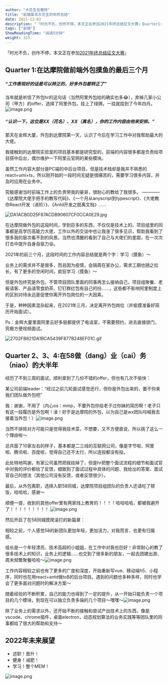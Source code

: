 ```yaml
---
author: "大花生在搬砖"
title: "前端菜鸟大花生的年终总结"
date: 2021-12-02
description: "「时光不负，创作不停，本文正在参加2021年终总结征文大赛」Quarter1:在达摩院做前端外包摸鱼的最后三个月“工作表现好的话是可以转正的，好多外包都转正了”当年就是听信了外包hr的这句话（"
tags: ["前端"]
ShowReadingTime: "阅读5分钟"
weight: 323
---
```

「时光不负，创作不停，本文正在参加[2021年终总结征文大赛](https://juejin.cn/post/7034786723137585188/ "https://juejin.cn/post/7034786723137585188/")」

**Quarter 1:在达摩院做前端外包摸鱼的最后三个月**
-------------------------------

##### “工作表现好的话是可以转正的，好多外包都转正了”

当年就是听信了外包hr的这句话（当然阿里外包给的确实也多😂），弃掉几家小公司（甲方）的offer，选择了阿里外包，挂上了绿牌。一挂就挂到了今年四月。 ![image.png](https://p6-juejin.byteimg.com/tos-cn-i-k3u1fbpfcp/b453b5c065a842d9a18bbd86da8cc131~tplv-k3u1fbpfcp-zoom-in-crop-mark:1512:0:0:0.awebp?)

##### “认识一下，这位是XX（花名）、XX（真名），你的工作内容由他来安排。”

那天在金辉大厦，外包到达摩院第一天，认识了今后在学习工作中对我帮助最大的大佬。

我接触到的达摩院实验室的项目基本都是研究型的，前端的内容很多都是负责给项目搭中后台，偶尔维护一下阿里云官网的某些模块。

虽然工作内容大部分是PC端的中后台项目，但是技术栈却是我并不熟悉的react+umi+ts，所以刚开始的一段时间无疑是很痛苦的，需要学习很多内容，并及时应用在业务中。

究极感谢当时前端工作上的负责带我的豪哥，很耐心的教给了我很多。 ————《达摩院大佬手把手的教写代码》、《一个月从anyscript到typescript》、《大佬教你React开发（进阶）》、《Antd开发之脱离文档》……

![DA1ACB0D25F87ACDB90607CF0CCA0E29.jpg](https://p9-juejin.byteimg.com/tos-cn-i-k3u1fbpfcp/ba3125aa32a946dfa5668b7161083c09~tplv-k3u1fbpfcp-zoom-in-crop-mark:1512:0:0:0.awebp?)

在达摩院做外包的这段时间，学到巨多的东西，不仅仅是技术上的。项目组里的同事都是高学历高能力大佬，工作以外的交谈中也让我涨了很多见识，帮助我看到了很多我的层次看不到的风景。当然也清醒的看到了自己与大佬们的差距，在一次次打击中提升自身自驱力😫。

2021年的前三个月，这段时间的工作内容总结就是两个字：学习（摸鱼）～

业务上的需求并不是很多，而且因为疫情，会隔周在家办公，需求工期也随之拉长，有了更多的空闲时间，疯狂学习（摸鱼）～

但是外包终究是外包，不管项目团队里面的同事再怎么接纳自己，项目组聚餐、老板请客、产品请零食奶茶、钉钉群红包有自己的份……，这些都不影响阿里制度上的区别对待永远是促使你离开外包岗位的一大因素。

于是，种种因素混杂起来，在2021年三月，决定离开外包岗位（并偷摸准备好简历开始面试）。

Ps：金辉大厦里面阿里云好多层都提供了电话室，不需要预约，进去直接锁门，究极方便视频面试。

![2702FB821DA1BCA5439F877B248EF01C.gif](https://p1-juejin.byteimg.com/tos-cn-i-k3u1fbpfcp/709697b33fb64ad29e9035ed9207ea2a~tplv-k3u1fbpfcp-zoom-in-crop-mark:1512:0:0:0.awebp?)

**Quarter 2、3、4:在58做（dang）业（cai）务（niao）的大半年**
---------------------------------------------

经历了不到三周的面试，顺利拿到了几份不错的offer，但也有几次不愉快：

某公司前端leader：“经过之前几轮面试感觉还行，但你是外包出来的，要不你来我们团队做外包吧”

我：谢谢，不用了（内心os：mmp，不要外包你给老子过你妹的简历啊！老子只有这一段履历是外包啊！淦！好歹是达摩院的外包，以为自己是wx团队吗喊我去接着当外包！）![image.png](https://p9-juejin.byteimg.com/tos-cn-i-k3u1fbpfcp/308adca93aa84cbab6b01626ae588acf~tplv-k3u1fbpfcp-zoom-in-crop-mark:1512:0:0:0.awebp?)

当然不排除对方可能只是觉得我技术菜，不想要，又不方便直说，所以挑了这么一个理由啦～

总共面了10家左右的样子，基本都是二三线的互联网公司，像是字节啦、阿里啦、腾讯啦、百度啦，觉得自己还不太行，所以连投都没有投。

此处特地鸣谢，有家公司虽然把我挂掉了，但是hr把整个面试流程的细节和面试官中对我的评价都给了反馈，细致到了面试过程中具体的问题、我给出的答案、面试官自己的想法（其他公司没有反馈，或者反馈很少）。

最后，从外包离职，选择入职58同城，达摩院项目组团队的负责人还请吃了顿饭，哈哈哈，感谢～

顺便一提，收到的其他offer里有两家线上教育的！！！！哈哈哈哈，都被我避开了！！！！！！！！！ ![image.png](https://p6-juejin.byteimg.com/tos-cn-i-k3u1fbpfcp/e172321aa87e455d956c9520a4bfef6a~tplv-k3u1fbpfcp-zoom-in-crop-mark:1512:0:0:0.awebp?)

然后开启了在58同城摸爬滚打的新篇章：

相较之前，个人感觉58的新团队更加年轻，更加活力，对我而言，也更有归属感。

组长是一个年轻漂亮、技术高超的小姐姐，在工作中对我也巨好！非常耐心的教了很多技术上的知识，业务上的逻辑……也交到了很多新的朋友，一起去团建出游、周末频繁聚餐哈哈～![image.png](https://p6-juejin.byteimg.com/tos-cn-i-k3u1fbpfcp/e172321aa87e455d956c9520a4bfef6a~tplv-k3u1fbpfcp-zoom-in-crop-mark:1512:0:0:0.awebp?)

工作内容相较之前也有了更多的广度和深度，开始重新写vue、移动端h5、小程序，同时也在用react+antd做toB的后台项目。遇到的问题也多种多样，同时也学会了更多面对问题时的解决方案～

随着经验的不断积累，自己的能力也得到了一定的提升，从一开始只能负责一个项目的几个模块，到现在可以独立负责多端的几个项目～嘿嘿～![image.png](https://p1-juejin.byteimg.com/tos-cn-i-k3u1fbpfcp/41dc4097bd3b431384dd174e9b23ece3~tplv-k3u1fbpfcp-zoom-in-crop-mark:1512:0:0:0.awebp?)

除了业务上的需求以外，还开始不断的接触和尝试产出技术上的东西，像是vscode、chrome插件，桌面electron，动态规划算法的业务实践等等团队里的同事都给了很大的帮助和支持～

2022年未来展望
---------

*   述职！晋升！
*   健身！减肥！
*   学习！整个MEM！

![image.png](https://p9-juejin.byteimg.com/tos-cn-i-k3u1fbpfcp/9e3868fbbfb84b5486fcd241ca01c6e6~tplv-k3u1fbpfcp-zoom-in-crop-mark:1512:0:0:0.awebp?)